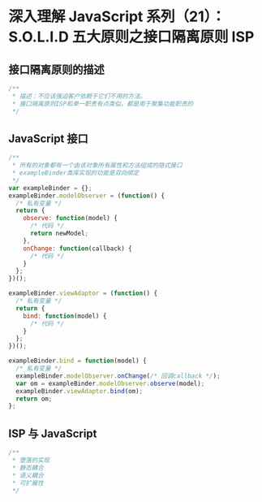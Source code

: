 # 深入理解 JavaScript 系列（21）：S.O.L.I.D 五大原则之接口隔离原则 ISP

## 接口隔离原则的描述

```js
/**
 * 描述：不应该强迫客户依赖于它们不用的方法。
 * 接口隔离原则ISP和单一职责有点类似，都是用于聚集功能职责的
 */
```

## JavaScript 接口

```js
/**
 * 所有的对象都有一个由该对象所有属性和方法组成的隐式接口
 * exampleBinder类库实现的功能是双向绑定
 */
var exampleBinder = {};
exampleBinder.modelObserver = (function() {
  /* 私有变量 */
  return {
    observe: function(model) {
      /* 代码 */
      return newModel;
    },
    onChange: function(callback) {
      /* 代码 */
    }
  };
})();

exampleBinder.viewAdaptor = (function() {
  /* 私有变量 */
  return {
    bind: function(model) {
      /* 代码 */
    }
  };
})();

exampleBinder.bind = function(model) {
  /* 私有变量 */
  exampleBinder.modelObserver.onChange(/* 回调callback */);
  var om = exampleBinder.modelObserver.observe(model);
  exampleBinder.viewAdaptor.bind(om);
  return om;
};
```

## ISP 与 JavaScript

```js
/**
 * 堕落的实现
 * 静态耦合
 * 语义耦合
 * 可扩展性
 */
```
